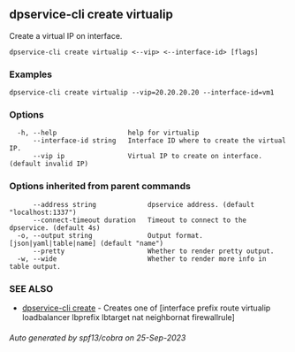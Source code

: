 ## dpservice-cli create virtualip

Create a virtual IP on interface.

```
dpservice-cli create virtualip <--vip> <--interface-id> [flags]
```

### Examples

```
dpservice-cli create virtualip --vip=20.20.20.20 --interface-id=vm1
```

### Options

```
  -h, --help                  help for virtualip
      --interface-id string   Interface ID where to create the virtual IP.
      --vip ip                Virtual IP to create on interface. (default invalid IP)
```

### Options inherited from parent commands

```
      --address string             dpservice address. (default "localhost:1337")
      --connect-timeout duration   Timeout to connect to the dpservice. (default 4s)
  -o, --output string              Output format. [json|yaml|table|name] (default "name")
      --pretty                     Whether to render pretty output.
  -w, --wide                       Whether to render more info in table output.
```

### SEE ALSO

* [dpservice-cli create](dpservice-cli_create.md)	 - Creates one of [interface prefix route virtualip loadbalancer lbprefix lbtarget nat neighbornat firewallrule]

###### Auto generated by spf13/cobra on 25-Sep-2023
